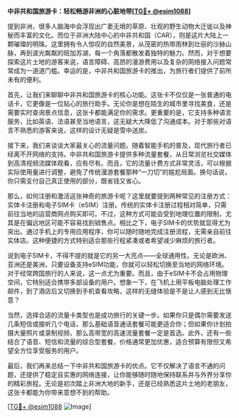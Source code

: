 **中非共和国旅游卡：轻松畅游非洲的心脏地带[[TG💪+ @esim1088](https://t.me/s/esim1088)]**

提到非洲，很多人脑海中会浮现出广袤无垠的草原、壮观的野生动物大迁徙以及神秘而丰富的文化。而位于非洲大陆中心的中非共和国（CAR），则是这片大陆上一颗璀璨的明珠。这里拥有令人惊叹的自然美景，从茂密的热带雨林到壮丽的沙赫山脉，再到波光粼粼的班加苏湖，每一个角落都散发着独特的魅力。然而，对于想要探索这片土地的游客来说，语言障碍、高昂的漫游费用以及复杂的网络接入问题常常成为一道道门槛。幸运的是，中非共和国旅游卡的推出，为旅行者们提供了前所未有的便利。

首先，让我们来聊聊中非共和国旅游卡的核心功能。这张卡不仅仅是一张普通的电话卡，它更像是一位贴心的旅行助手。无论你是想在陌生的城市里寻找美食，还是需要实时查询景点信息，这张卡都能满足你的需求。更重要的是，它支持多种语言服务，比如英语、法语甚至当地语言，这无疑大大降低了沟通成本。对于那些对语言不熟悉的游客来说，这样的设计无疑是雪中送炭。

接下来，我们来谈谈大家最关心的流量问题。随着智能手机的普及，现代旅行者已经离不开网络的支持。中非共和国旅游卡提供多种流量套餐，从日常浏览社交媒体到高清视频流媒体观看，应有尽有。而且，它的流量计费方式非常灵活，可以根据实际使用量进行调整，避免了传统漫游套餐那种“一刀切”的尴尬局面。换句话说，你只需支付自己真正使用的部分，既省钱又省心。

那么，如何注册和激活这张神奇的旅游卡呢？这里就要提到两种常见的注册方式：实体卡注册和电子SIM卡（eSIM）注册。传统的实体卡注册过程相对简单，只需前往当地的运营商网点购买即可。不过，这种方式可能会受到地理位置的限制，尤其是在偏远地区可能不容易找到销售点。相比之下，电子SIM卡的优势就显得尤为突出。通过手机上的专用应用程序，你可以随时随地完成注册流程，无需亲自前往实体店。这种便捷的方式特别适合那些行程紧凑或者希望减少麻烦的旅行者。

说到电子SIM卡，不得不提的就是它的另一大亮点——全球通用性。无论是欧洲、亚洲还是美洲，只要设备支持eSIM功能，你就可以轻松切换至当地的网络环境。对于经常跨国旅行的人来说，这一点尤为重要。而且，由于eSIM卡不会占用物理空间，它特别适合携带多部设备的用户。想象一下，在飞机上用平板电脑处理工作邮件，到了酒店后又切换到手机查看攻略，这样的无缝体验是不是让人感到无比惬意？

当然，选择合适的流量卡类型也是成功旅行的关键一步。如果你只是偶尔需要发送几条短信或接听几个电话，那么基础语音通话套餐可能更适合你；但如果你计划拍摄大量照片或录制视频，那么高带宽的高速流量套餐一定是首选。此外，还有一些结合了语音、短信和流量的综合型套餐，价格通常更加优惠，适合预算有限但又希望全方位享受服务的用户。

最后，我们再来总结一下中非共和国旅游卡的优点。它不仅解决了语言不通的问题，还提供了稳定且实惠的网络连接，让你能够随时随地保持联系并与外界分享你的精彩旅程。无论是初次踏上非洲大地的新手，还是已经熟悉这片土地的老朋友，这张卡都能为你带来意想不到的帮助。

[[TG💪+ @esim1088](https://t.me/s/esim1088) ![Image](https://i.postimg.cc/4NQfJmqS/Snipaste-2025-05-13-00-14-12.png)]
